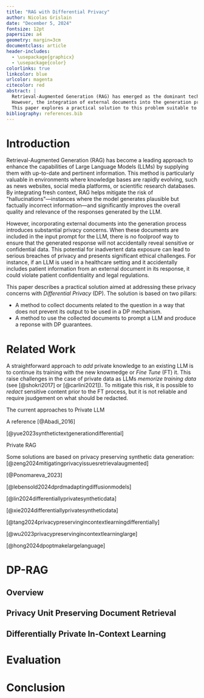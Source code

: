 ```yaml
---
title: "RAG with Differential Privacy"
author: Nicolas Grislain
date: "December 5, 2024"
fontsize: 12pt
papersize: a4
geometry: margin=3cm
documentclass: article
header-includes:
  - \usepackage{graphicx}
  - \usepackage{color}
colorlinks: true
linkcolor: blue
urlcolor: magenta
citecolor: red
abstract: |
  Retrieval-Augmented Generation (RAG) has emerged as the dominant technique to provide *Large Language Models* (LLM) with fresh and relevant context, mitigating the risk of hallucinations and improving the ovarall quality of responses in environments with fast moving knoledge bases.
  However, the integration of external documents into the generation process raises significant privacy concerns. Indeed, when added to a prompt, it is not possible to guarantee a reponse will not inadvertently expose confidential data, leading to potential breaches of privacy and ethical dilemmas.
  This paper explores a practical solution to this problem suitable to general knowledge extraction from personnal data.
bibliography: references.bib
---
```


# Introduction

Retrieval-Augmented Generation (RAG) has become a leading approach to enhance the capabilities of Large Language Models (LLMs) by supplying them with up-to-date and pertinent information. This method is particularly valuable in environments where knowledge bases are rapidly evolving, such as news websites, social media platforms, or scientific research databases. By integrating fresh context, RAG helps mitigate the risk of "hallucinations"—instances where the model generates plausible but factually incorrect information—and significantly improves the overall quality and relevance of the responses generated by the LLM.

However, incorporating external documents into the generation process introduces substantial privacy concerns. When these documents are included in the input prompt for the LLM, there is no foolproof way to ensure that the generated response will not accidentally reveal sensitive or confidential data. This potential for inadvertent data exposure can lead to serious breaches of privacy and presents significant ethical challenges. For instance, if an LLM is used in a healthcare setting and it accidentally includes patient information from an external document in its response, it could violate patient confidentiality and legal regulations.

This paper describes a practical solution aimed at addressing these privacy concerns with *Differential Privacy* (DP). The solution is based on two pillars:

* A method to collect documents related to the question in a way that does not prevent its output to be used in a DP mechanism.
* A method to use the collected documents to prompt a LLM and produce a reponse with DP guarantees.

# Related Work

A straightforward approach to *add* private knowledge to an existing LLM is to continue its training with the new knowmedge or *Fine Tune* (FT) it. This raise challenges in the case of private data as LLMs *memorize training data* (see [@shokri2017] or [@carlini2021]).
To mitigate this risk, it is possible to *redact* sensitive content prior to the FT process, but it is not reliable and require jsudgement on what should be redacted.

The current approaches to Private LLM 

A reference [@Abadi_2016]

[@yue2023synthetictextgenerationdifferential]

Private RAG

Some solutions are based on privacy preserving synthetic data generation:
[@zeng2024mitigatingprivacyissuesretrievalaugmented]

[@Ponomareva_2023]

[@lebensold2024dprdmadaptingdiffusionmodels]

[@lin2024differentiallyprivatesyntheticdata]

[@xie2024differentiallyprivatesyntheticdata]

[@tang2024privacypreservingincontextlearningdifferentially]

[@wu2023privacypreservingincontextlearninglarge]

[@hong2024dpoptmakelargelanguage]

# DP-RAG

## Overview


## Privacy Unit Preserving Document Retrieval


## Differentially Private In-Context Learning


# Evaluation


# Conclusion

